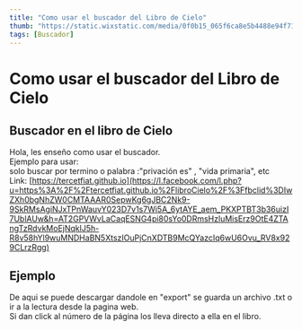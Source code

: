 ```yaml
---
title: "Como usar el buscador del Libro de Cielo"
thumb: "https://static.wixstatic.com/media/0f0b15_065f6ca8e5b4488e94f71a5b605cd461~mv2_d_1856_1695_s_2.png"
tags: [Buscador]
---
```


 # Como usar el buscador del Libro de Cielo


 ## Buscador en el libro de Cielo

Hola, les enseño como usar el buscador.  
Ejemplo para usar:  
solo buscar por termino o palabra :"privación es" , "vida primaria", etc  
Link: [https://tercetfiat.github.io](https://l.facebook.com/l.php?u=https%3A%2F%2Ftercetfiat.github.io%2FlibroCielo%2F%3Ffbclid%3DIwZXh0bgNhZW0CMTAAAR0SepwKg6gJBC2Nk9-9SkRMsAgiNJxTPnWauvY023D7v1s7Wi5A_6ytAYE_aem_PKXPTBT3b36uizI7UblAUw&h=AT2GPVWvLaCaqESNG4pi80sYo0DRmsHzluMisErz9OtE4ZTAngTzRdvkMoEjNqklJ5h-R8v58hYl9wuMNDHaBN5XtszIOuPjCnXDTB9McQYazcIq6wU6Ovu_RV8x929CLrzRgg)

## Ejemplo
[](buscador2.png)
[](buscador.png)


De aqui se puede descargar dandole en "export" se guarda un archivo .txt o ir a la lectura desde la pagina web.  
Si dan click al número de la página los lleva directo a ella en el libro.